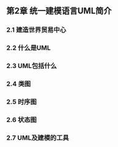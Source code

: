 ## 第2章 统一建模语言UML简介



### 2.1 建造世界贸易中心



### 2.2 什么是UML



### 2.3 UML包括什么



### 2.4 类图



### 2.5 时序图



### 2.6 状态图



### 2.7 UML及建模的工具



